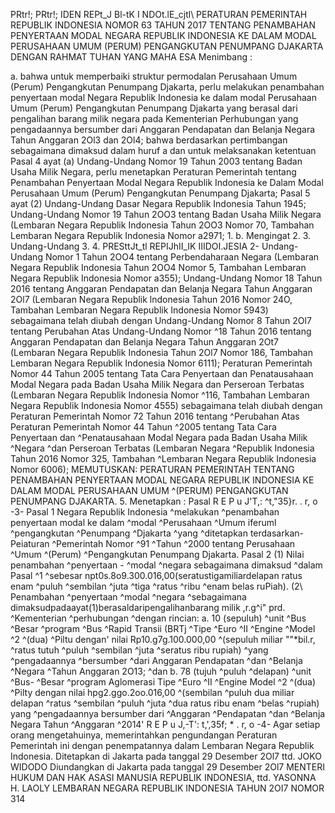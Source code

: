  PRtr!; PRtr!; IDEN REPt_J Bl-tK I NDOt.lE_cjtl\ PERATURAN PEMERINTAH REPUBLIK INDONESIA NOMOR 63 TAHUN 2017 TENTANG PENAMBAHAN PENYERTAAN MODAL NEGARA REPUBLIK INDONESIA KE DALAM MODAL PERUSAHAAN UMUM (PERUM) PENGANGKUTAN PENUMPANG DJAKARTA
DENGAN RAHMAT TUHAN YANG MAHA ESA
Menimbang :

a. bahwa untuk memperbaiki struktur permodalan Perusahaan Umum (Perum) Pengangkutan Penumpang Djakarta, perlu melakukan penambahan penyertaan modal Negara Republik Indonesia ke dalam modal Perusahaan Umum (Perum) Pengangkutan Penumpang Djakarta yang berasal dari pengalihan barang milik negara pada Kementerian Perhubungan yang pengadaannya bersumber dari Anggaran Pendapatan dan Belanja Negara Tahun Anggaran 2Ol3 dan 2Ol4; bahwa berdasarkan pertimbangan sebagaimana dimaksud dalam huruf a dan untuk melaksanakan ketentuan Pasal 4 ayat (a) Undang-Undang Nomor 19 Tahun 2003 tentang Badan Usaha Milik Negara, perlu menetapkan Peraturan Pemerintah tentang Penambahan Penyertaan Modal Negara Republik Indonesia ke Dalam Modal Perusahaan Umum (Perum) Pengangkutan Penumpang Djakarta; Pasal 5 ayat (2) Undang-Undang Dasar Negara Republik Indonesia Tahun 1945; Undang-Undang Nomor 19 Tahun 2OO3 tentang Badan Usaha Milik Negara (Lembaran Negara Republik Indonesia Tahun 2OO3 Nomor 70, Tambahan Lembaran Negara Republik Indonesia Nomor a2971;
1.
b. Mengingat 2.
3. Undang-Undang 3.
4. PRESttJt_tl REPIJhII_IK IIIDOI.JESIA 2- Undang-Undang Nomor 1 Tahun 2OO4 tentang Perbendaharaan Negara (Lembaran Negara Republik Indonesia Tahun 2OO4 Nomor 5, Tambahan Lembaran Negara Republik Indonesia Nomor a355); Undang-Undang Nomor 18 Tahun 2016 tentang Anggaran Pendapatan dan Belanja Negara Tahun Anggaran 2Ol7 (Lembaran Negara Republik lndonesia Tahun 2016 Nomor 24O, Tambahan Lembaran Negara Republik Indonesia Nomor 5943) sebagaimana telah diubah dengan Undang-Undang Nomor 8 Tahun 2Ol7 tentang Perubahan Atas Undang-Undang Nomor ^18 Tahun 2016 tentang Anggaran Pendapatan dan Belanja Negara Tahun Anggaran 2Ot7 (Lembaran Negara Republik Indonesia Tahun 2Ol7 Nomor 186, Tambahan Lembaran Negara Republik Indonesia Nomor 6111); Peraturan Pemerintah Nomor 44 Tahun 2005 tentang Tata Cara Penyertaan dan Penatausahaan Modal Negara pada Badan Usaha Milik Negara dan Perseroan Terbatas (Lembaran Negara Republik Indonesia Nomor ^116, Tambahan Lembaran Negara Republik Indonesia Nomor 4555) sebagaimana telah diubah dengan Peraturan Pemerintah Nomor 72 Tahun 2016 tentang ^Perubahan Atas Peraturan Pemerintah Nomor 44 Tahun ^2005 tentang Tata Cara Penyertaan dan ^Penatausahaan Modal Negara pada Badan Usaha Milik ^Negara ^dan Perseroan Terbatas (Lembaran Negara ^Republik Indonesia Tahun 2016 Nomor 325, Tambahan ^Lembaran Negara Republik Indonesia Nomor 6006);
MEMUTUSKAN:
 PERATURAN PEMERINTAH TENTANG PENAMBAHAN PENYERTAAN MODAL NEGARA REPUBLIK INDONESIA KE DALAM MODAL PERUSAHAAN UMUM ^(PERUM) PENGANGKUTAN PENUMPANG DJAKARTA.
5. Menetapkan : Pasal R E P u J'T,: ^t,"35}r. . r, o -3-
Pasal 1
Negara Republik Indonesia ^melakukan ^penambahan penyertaan modal ke dalam ^modal ^Perusahaan ^Umum iferuml ^pengangkutan ^Penumpang ^Djakarta ^yang ^ditetapkan terdasarkan- Peiaturan ^Pemerintah Nomor ^91 ^Tahun ^2000 tentang Perusahaan ^Umum ^(Perum) ^Pengangkutan Penumpang Djakarta.
Pasal 2
(1) Nilai penambahan ^penyertaan - ^modal ^negara sebagaimana dimaksud ^dalam Pasal ^1 ^sebesar npt0s.8o9.300.016,00(seratustigamiliardelapan ratus enam ^puluh ^sembilan ^juta ^tiga ^ratus ^ribu ^enam belas ruPiah). (2\ Penambahan ^penyertaan ^modal ^negara ^sebagaimana dimaksudpadaayat(1)berasaldaripengalihanbarang milik ,r.g^i" prd. ^Kementerian ^perhubungan ^dengan rincian:
a. 10 (sepuluh) ^unit ^Bus ^Besar ^program ^Bus ^Rapid Transii (BRTj ^Tipe ^Euro ^II ^Engine ^Model ^2 ^(dua) ^Piltu dengan' nilai Rp10.g7g.100.000,00 ^(sepuluh miliar ""*bil.r, ^ratus tutuh ^puluh ^sembilan ^juta ^seratus ribu rupiah) ^yang ^pengadaannya ^bersumber ^dari Anggaran Pendapatan ^dan ^Belanja ^Negara ^Tahun Anggaran 2O13; ^dan b. 78 (tujuh ^puluh ^delapan) ^unit ^Bus- ^Besar ^program Aglomerasi Tipe ^Euro ^II ^Engine Model ^2 ^(dua) ^Pilty dengan nilai hpg2.ggo.2oo.016,00 ^(sembilan ^puluh dua miliar delapan ^ratus ^sembilan ^puluh ^juta ^dua ratus ribu enam ^belas ^rupiah) yang ^pengadaannya bersumber dari ^Anggaran ^Pendapatan ^dan ^Belanja Negara Tahun ^Anggaran ^2014' R E P u J,-T': t,',35f; * . r, o -4-
Agar setiap orang mengetahuinya, memerintahkan pengundangan Peraturan Pemerintah ini dengan penempatannya dalam Lembaran Negara Republik Indonesia. Ditetapkan di Jakarta pada tanggal 29 Desember 2Ol7 ttd. JOKO WIDODO Diundangkan di Jakarta pada tanggal 29 Desember 2Ol7 MENTERI HUKUM DAN HAK ASASI MANUSIA REPUBLIK INDONESIA, ttd. YASONNA H. LAOLY LEMBARAN NEGARA REPUBLIK INDONESIA TAHUN 2OI7 NOMOR 314